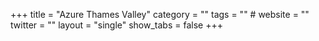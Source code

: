 +++
title = "Azure Thames Valley"
category = ""
tags = "" #
website = ""
twitter = ""
layout = "single"
show_tabs = false
+++
